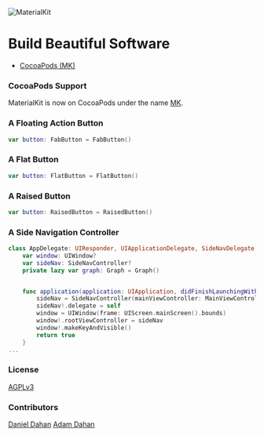 ![MaterialKit](http://materialkit.io/MaterialKitLogo.png)

# Build Beautiful Software

* [CocoaPods (MK)](https://cocoapods.org/?q=MK)

### CocoaPods Support
MaterialKit is now on CocoaPods under the name [MK](https://cocoapods.org/?q=MK).

### A Floating Action Button

```swift
var button: FabButton = FabButton()
```

### A Flat Button

```swift
var button: FlatButton = FlatButton()
```

### A Raised Button

```swift
var button: RaisedButton = RaisedButton()
```

### A Side Navigation Controller

```swift
class AppDelegate: UIResponder, UIApplicationDelegate, SideNavDelegate {
	var window: UIWindow?
	var sideNav: SideNavController?
	private lazy var graph: Graph = Graph()


	func application(application: UIApplication, didFinishLaunchingWithOptions launchOptions: [NSObject: AnyObject]?) -> Bool {
		sideNav = SideNavController(mainViewController: MainViewController(), leftViewController: LeftViewController(), rightViewController: RightViewController())
		sideNav!.delegate = self
		window = UIWindow(frame: UIScreen.mainScreen().bounds)
		window!.rootViewController = sideNav
		window!.makeKeyAndVisible()
		return true
	}
...
```

### License


[AGPLv3](http://choosealicense.com/licenses/agpl-3.0/)


### Contributors


[Daniel Dahan](https://github.com/danieldahan)
[Adam Dahan](https://github.com/adamdahan)
